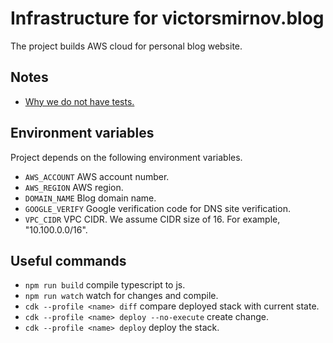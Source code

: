 # Infrastructure for victorsmirnov.blog

The project builds AWS cloud for personal blog website.

## Notes

* [Why we do not have tests.](https://victorsmirnov.blog/should-we-test-aws-cdk-code/)

## Environment variables

Project depends on the following environment variables.

 * `AWS_ACCOUNT` AWS account number.
 * `AWS_REGION` AWS region.
 * `DOMAIN_NAME` Blog domain name.
 * `GOOGLE_VERIFY` Google verification code for DNS site verification.
 * `VPC_CIDR` VPC CIDR. We assume CIDR size of 16. For example, "10.100.0.0/16".


## Useful commands

 * `npm run build` compile typescript to js.
 * `npm run watch` watch for changes and compile.
 * `cdk --profile <name> diff` compare deployed stack with current state.
 * `cdk --profile <name> deploy --no-execute` create change.
 * `cdk --profile <name> deploy` deploy the stack.
